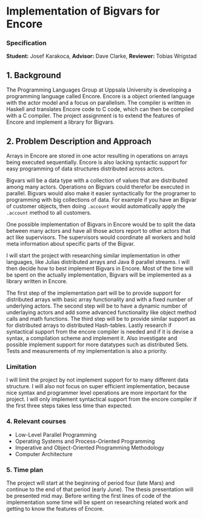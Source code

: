# Implementation of Bigvars for Encore
### Specification

**Student:** Josef Karakoca, **Advisor:** Dave Clarke, **Reviewer:** Tobias Wrigstad

## 1. Background
The Programming Languages Group at Uppsala University is developing a programming language called Encore. Encore is a object oriented language with the actor model and a focus on parallelism. The compiler is written in Haskell and translates Encore code to C code, which can then be compiled with a C compiler. The project assignment is to extend the features of Encore and implement a library for Bigvars.

## 2. Problem Description and Approach
Arrays in Encore are stored in one actor resulting in operations on arrays being executed sequentially. Encore is also lacking syntactic support for easy programming of data structures distributed across actors.

Bigvars will be a data type with a collection of values that are distributed among many actors. Operations on Bigvars could therefor be executed in parallel. Bigvars would also make it easier syntactically for the programer to programming with big collections of data. For example if you have an Bigvar of customer objects, then doing `.account` would automatically apply the `.account` method to all customers.

One possible implementation of Bigvars in Encore would be to split the data between many actors and have all those actors report to other actors that act like supervisors. The supervisors would coordinate all workers and hold meta information about specific parts of the Bigvar.

I will start the project with researching similar implementation in other languages, like Julias distributed arrays and Java 8 parallel streams. I will then decide how to best implement Bigvars in Encore. Most of the time will be spent on the actually implementation, Bigvars will be implemented as a library written in Encore.

The first step of the implementation part will be to provide support for distributed arrays with basic array functionality and with a fixed number of underlying actors. The second step will be to have a dynamic number of underlaying actors and add some advanced functionality like object method calls and math functions. The third step will be to provide similar support as for distributed arrays to distributed Hash-tables. Lastly research if syntactical support from the encore compiler is needed and if it is devise a syntax, a compilation scheme and implement it. Also investigate and possible implement support for more datatypes such as distributed Sets. Tests and measurements of my implementation is also a priority. 

### Limitation
I will limit the project by not implement support for to many different data structure. I will also not focus on super
efficient implementation, because nice syntax and programmer level operations are more important for the project.
I will only implement syntactical support from the encore compiler if the first three steps takes less time than expected.

### 4. Relevant courses
* Low-Level Parallel Programming
* Operating Systems and Process-Oriented Programming
* Imperative and Object-Oriented Programming Methodology
* Computer Architecture

### 5. Time plan
The project will start at the beginning of period four (late Mars) and continue to the end of that period (early June). The thesis presentation will be presented mid may. Before writing the first lines of code of the implementation some time will be spent on researching related work and getting to know the features of Encore.
